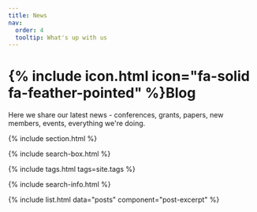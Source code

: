 ```yaml
---
title: News
nav:
  order: 4
  tooltip: What's up with us
---
```


# {% include icon.html icon="fa-solid fa-feather-pointed" %}Blog

Here we share our latest news - conferences, grants, papers, new members, events, everything we're doing.

{% include section.html %}

{% include search-box.html %}

{% include tags.html tags=site.tags %}

{% include search-info.html %}

{% include list.html data="posts" component="post-excerpt" %}
